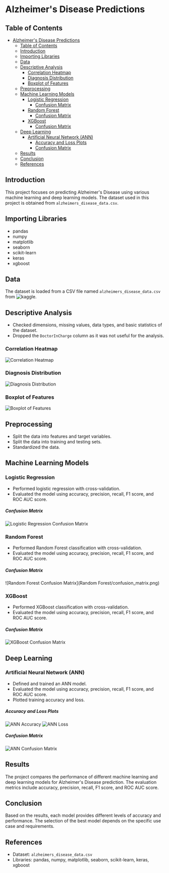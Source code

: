 # Alzheimer's Disease Predictions

## Table of Contents
- [Alzheimer's Disease Predictions](#alzheimers-disease-predictions)
  - [Table of Contents](#table-of-contents)
  - [Introduction](#introduction)
  - [Importing Libraries](#importing-libraries)
  - [Data](#data)
  - [Descriptive Analysis](#descriptive-analysis)
    - [Correlation Heatmap](#correlation-heatmap)
    - [Diagnosis Distribution](#diagnosis-distribution)
    - [Boxplot of Features](#boxplot-of-features)
  - [Preprocessing](#preprocessing)
  - [Machine Learning Models](#machine-learning-models)
    - [Logistic Regression](#logistic-regression)
        - [Confusion Matrix](#confusion-matrix)
    - [Random Forest](#random-forest)
        - [Confusion Matrix](#confusion-matrix-1)
    - [XGBoost](#xgboost)
        - [Confusion Matrix](#confusion-matrix-2)
  - [Deep Learning](#deep-learning)
    - [Artificial Neural Network (ANN)](#artificial-neural-network-ann)
        - [Accuracy and Loss Plots](#accuracy-and-loss-plots)
        - [Confusion Matrix](#confusion-matrix-3)
  - [Results](#results)
  - [Conclusion](#conclusion)
  - [References](#references)

## Introduction
This project focuses on predicting Alzheimer's Disease using various machine learning and deep learning models. The dataset used in this project is obtained from `alzheimers_disease_data.csv`.

## Importing Libraries
- pandas
- numpy
- matplotlib
- seaborn
- scikit-learn
- keras
- xgboost

## Data
The dataset is loaded from a CSV file named `alzheimers_disease_data.csv` from ![kaggle](https://www.kaggle.com/datasets/rabieelkharoua/alzheimers-disease-dataset/data).

## Descriptive Analysis
- Checked dimensions, missing values, data types, and basic statistics of the dataset.
- Dropped the `DoctorInCharge` column as it was not useful for the analysis.

### Correlation Heatmap
![Correlation Heatmap](/correlation.png)

### Diagnosis Distribution
![Diagnosis Distribution](/countplot.png)

### Boxplot of Features
![Boxplot of Features](/boxplot.png)

## Preprocessing
- Split the data into features and target variables.
- Split the data into training and testing sets.
- Standardized the data.

## Machine Learning Models

### Logistic Regression
- Performed logistic regression with cross-validation.
- Evaluated the model using accuracy, precision, recall, F1 score, and ROC AUC score.

##### Confusion Matrix
![Logistic Regression Confusion Matrix](/Reg%20Log/confusion_matrix.png)

### Random Forest
- Performed Random Forest classification with cross-validation.
- Evaluated the model using accuracy, precision, recall, F1 score, and ROC AUC score.

##### Confusion Matrix
![Random Forest Confusion Matrix](Random Forest/confusion_matrix.png)

### XGBoost
- Performed XGBoost classification with cross-validation.
- Evaluated the model using accuracy, precision, recall, F1 score, and ROC AUC score.

##### Confusion Matrix
![XGBoost Confusion Matrix](XGBoost/confusion_matrix.png)

## Deep Learning

### Artificial Neural Network (ANN)
- Defined and trained an ANN model.
- Evaluated the model using accuracy, precision, recall, F1 score, and ROC AUC score.
- Plotted training accuracy and loss.

##### Accuracy and Loss Plots
![ANN Accuracy](ANN/accuracy.png)
![ANN Loss](ANN/loss.png)

##### Confusion Matrix
![ANN Confusion Matrix](ANN/confusion_matrix.png)


## Results
The project compares the performance of different machine learning and deep learning models for Alzheimer's Disease prediction. The evaluation metrics include accuracy, precision, recall, F1 score, and ROC AUC score.

## Conclusion
Based on the results, each model provides different levels of accuracy and performance. The selection of the best model depends on the specific use case and requirements.

## References
- Dataset: `alzheimers_disease_data.csv`
- Libraries: pandas, numpy, matplotlib, seaborn, scikit-learn, keras, xgboost
